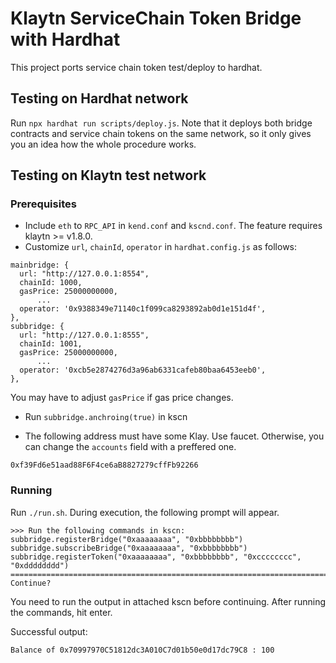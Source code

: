 # Klaytn ServiceChain Token Bridge with Hardhat

This project ports service chain token test/deploy to hardhat.

## Testing on Hardhat network
Run `npx hardhat run scripts/deploy.js`.
Note that it deploys both bridge contracts and service chain tokens on the same network, so it only gives you an idea how the whole procedure works.

## Testing on Klaytn test network
### Prerequisites
- Include `eth` to `RPC_API` in `kend.conf` and `kscnd.conf`. The feature requires klaytn >= v1.8.0.
- Customize `url`, `chainId`, `operator` in `hardhat.config.js` as follows:

```
mainbridge: {
  url: "http://127.0.0.1:8554",
  chainId: 1000,
  gasPrice: 25000000000,
      ...
  operator: '0x9388349e71140c1f099ca8293892ab0d1e151d4f',
},
subbridge: {
  url: "http://127.0.0.1:8555",
  chainId: 1001,
  gasPrice: 25000000000,
      ...
  operator: '0xcb5e2874276d3a96ab6331cafeb80baa6453eeb0',
},
```

You may have to adjust `gasPrice` if gas price changes.

- Run `subbridge.anchroing(true)` in kscn

- The following address must have some Klay. Use faucet. Otherwise, you can change the `accounts` field with a preffered one.

```
0xf39Fd6e51aad88F6F4ce6aB8827279cffFb92266
```

### Running
Run `./run.sh`. During execution, the following prompt will appear.

```
>>> Run the following commands in kscn:
subbridge.registerBridge("0xaaaaaaaa", "0xbbbbbbbb")
subbridge.subscribeBridge("0xaaaaaaaa", "0xbbbbbbbb")
subbridge.registerToken("0xaaaaaaaa", "0xbbbbbbbb", "0xcccccccc", "0xdddddddd")
====================================================================================================
Continue?
```

You need to run the output in attached kscn before continuing.
After running the commands, hit enter.

Successful output:

```
Balance of 0x70997970C51812dc3A010C7d01b50e0d17dc79C8 : 100
```
